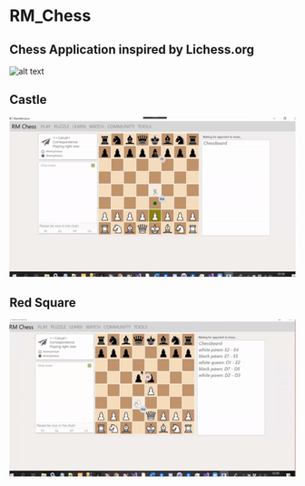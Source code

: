# RM_Chess
## Chess Application inspired by Lichess.org
![alt text](Demo/RM_Chess.png)
## Castle
![alt text](Demo/Chess_Opening.gif)
## Red Square
![alt text](Demo/Chess_Red_Background.gif)

